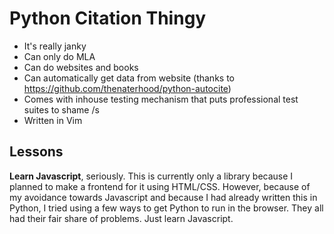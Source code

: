 # Python Citation Thingy
- It's really janky
- Can only do MLA
- Can do websites and books
- Can automatically get data from website (thanks to https://github.com/thenaterhood/python-autocite)
- Comes with inhouse testing mechanism that puts professional test suites to shame /s
- Written in Vim

## Lessons
**Learn Javascript**, seriously. This is currently only a library because I planned to make a frontend for it using HTML/CSS. However, because of my avoidance towards Javascript and because I had already written this in Python, I tried using a few ways to get Python to run in the browser. They all had their fair share of problems. Just learn Javascript.
